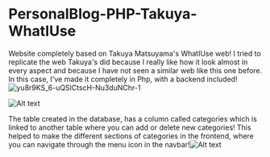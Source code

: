 # PersonalBlog-PHP-Takuya-WhatIUse
Website completely based on Takuya Matsuyama's WhatIUse web! I tried to replicate the web Takuya's did because I really like how it look almost in every aspect and because I have not seen a similar web like this one before. In this case, I've made it completely in Php, with a backend included!![yu8r9KS_6-uQSlCtscH-Nu3duNChr-1](https://user-images.githubusercontent.com/105828786/201494860-9886862a-561f-4a3a-97d6-426104756736.png)


![Alt text](https://file%2B.vscode-resource.vscode-cdn.net/c%3A/Users/sebas/OneDrive/Documentos/WhatIUse%20timeline/1.png?version%3D1668224269611)

The table created in the database, has a column called categories which is linked to another table where you can add or delete new categories! This helped to make the different sections of categories in the frontend, where you can navigate through the menu icon in the navbar!![Alt text](../../../Users/sebas/OneDrive/Documentos/WhatIUse%20timeline/categories.png)
